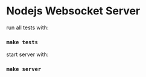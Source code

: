 # Nodejs Websocket Server

run all tests with:
### `make tests`

start server with:
### `make server`